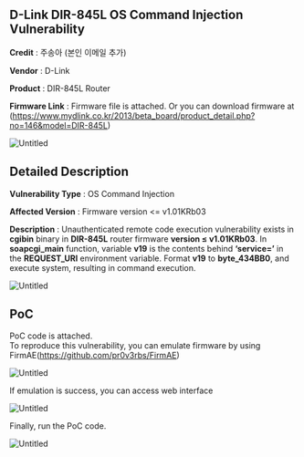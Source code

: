 ## D-Link DIR-845L OS Command Injection Vulnerability

**Credit** : 주송아 (본인 이메일 추가)  

**Vendor** : D-Link  

**Product** : DIR-845L Router 

**Firmware Link** : Firmware file is attached. Or you can download firmware at (https://www.mydlink.co.kr/2013/beta_board/product_detail.php?no=146&model=DIR-845L)

![Untitled](https://github.com/goldds96/Report/assets/86287862/825ee633-8b3a-48ce-88a8-9e65db8d2f4b)



## Detailed Description

 
**Vulnerability Type** : OS Command Injection  

**Affected Version** : Firmware version <= v1.01KRb03  

**Description** : Unauthenticated remote code execution vulnerability exists in **cgibin** binary in **DIR-845L** router firmware **version ≤ v1.01KRb03**. In **soapcgi_main** function, variable **v19** is the contents behind **‘service=’** in the **REQUEST_URI** environment variable. Format **v19** to **byte_434BB0**, and execute system, resulting in command execution.

![Untitled](https://github.com/goldds96/Report/assets/86287862/97265845-c621-4787-8216-cfb3e07a79ab)


## PoC
PoC code is attached.  
To reproduce this vulnerability, you can emulate firmware by using FirmAE(https://github.com/pr0v3rbs/FirmAE)  

![Untitled](https://github.com/goldds96/Report/assets/86287862/b7761c61-8356-4068-83e2-fd3cf32cd2da)


If emulation is success, you can access web interface  

![Untitled](https://github.com/goldds96/Report/assets/86287862/2ca2e0c7-778e-4b2f-aa40-da76b5e28f42)

Finally, run the PoC code.  

![Untitled](https://github.com/goldds96/Report/assets/86287862/42c6a846-45b2-4695-9527-8d3d3c407697)
